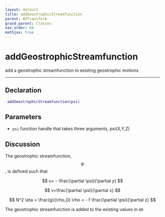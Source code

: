 ```yaml
---
layout: default
title: addGeostrophicStreamfunction
parent: WVTransform
grand_parent: Classes
nav_order: 68
mathjax: true
---
```


#  addGeostrophicStreamfunction

add a geostrophic streamfunction to existing geostrophic motions


---

## Declaration
```matlab
 addGeostrophicStreamfunction(psi)
```
## Parameters
+ `psi`  function handle that takes three arguments, psi(X,Y,Z)

## Discussion

  The geostrophic streamfunction, $$\psi$$, is defined such that
 
  $$
  u= - \frac{\partial \psi}{\partial y}
  $$
  
  $$
  v=\frac{\partial \psi}{\partial x}
  $$
  
  $$
  N^2 \eta = \frac{g}{\rho_0} \rho = - f \frac{\partial \psi}{\partial z}
  $$
 
  The geostrophic streamfunction is added to the existing values in `A0`
      
